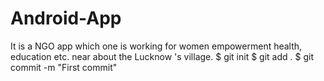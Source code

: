 # Android-App
It is a NGO app which one is working for women empowerment health, education etc. near about the Lucknow 's village.
 $ git init
 $ git add .
$ git commit -m "First commit"

